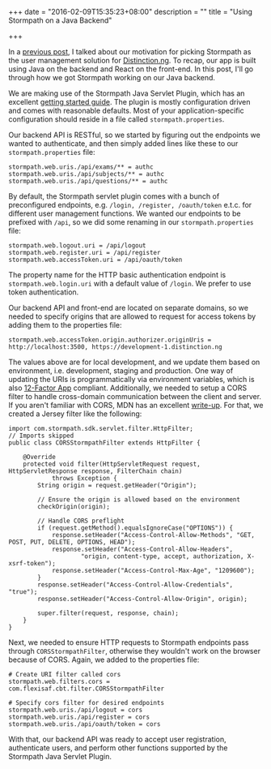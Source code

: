 +++
date = "2016-02-09T15:35:23+08:00"
description = ""
title = "Using Stormpath on a Java Backend"

+++

In a [previous post](http://shuaib.me/stormpath/), I talked about our motivation for picking Stormpath as the user management solution for [Distinction.ng](https://distinction.ng). To recap, our app is built using Java on the backend and React on the front-end. In this post, I'll go through how we got Stormpath working on our Java backend.

We are making use of the Stormpath Java Servlet Plugin, which has an excellent [getting started guide](https://docs.stormpath.com/java/servlet-plugin/). The plugin is mostly configuration driven and comes with reasonable defaults. Most of your application-specific configuration should reside in a file called `stormpath.properties`.

Our backend API is RESTful, so we started by figuring out the endpoints we wanted to authenticate, and then simply added lines like these to our `stormpath.properties` file:

    stormpath.web.uris./api/exams/** = authc
    stormpath.web.uris./api/subjects/** = authc
    stormpath.web.uris./api/questions/** = authc

By default, the Stormpath servlet plugin comes with a bunch of preconfigured endpoints, e.g. `/login, /register, /oauth/token` e.t.c. for different user management functions. We wanted our endpoints to be prefixed with `/api`, so we did some renaming in our `stormpath.properties` file:

    stormpath.web.logout.uri = /api/logout
    stormpath.web.register.uri = /api/register
    stormpath.web.accessToken.uri = /api/oauth/token

The property name for the HTTP basic authentication endpoint is `stormpath.web.login.uri` with a default value of `/login`.  We prefer to use token authentication.

Our backend API and front-end are located on separate domains, so we needed to specify origins that are allowed to request for access tokens by adding them to the properties file:

    stormpath.web.accessToken.origin.authorizer.originUris = http://localhost:3500, https://development-1.distinction.ng

The values above are for local development, and we update them based on environment, i.e. development, staging and production. One way of updating the URIs is programmatically via environment variables, which is also [12-Factor App](http://12factor.net/) compliant. Additionally, we needed to setup a CORS filter to handle cross-domain communication between the client and server. If you aren't familiar with CORS, MDN has an excellent [write-up](https://developer.mozilla.org/en-US/docs/Web/HTTP/Access_control_CORS). For that, we created a Jersey filter like the following:

	import com.stormpath.sdk.servlet.filter.HttpFilter;
	// Imports skipped
    public class CORSStormpathFilter extends HttpFilter {
    
        @Override
        protected void filter(HttpServletRequest request, HttpServletResponse response, FilterChain chain)
                throws Exception {
            String origin = request.getHeader("Origin");
    
		    // Ensure the origin is allowed based on the environment
            checkOrigin(origin);
    
            // Handle CORS preflight
            if (request.getMethod().equalsIgnoreCase("OPTIONS")) {
                response.setHeader("Access-Control-Allow-Methods", "GET, POST, PUT, DELETE, OPTIONS, HEAD");
                response.setHeader("Access-Control-Allow-Headers",
                        "origin, content-type, accept, authorization, X-xsrf-token");
                response.setHeader("Access-Control-Max-Age", "1209600");
            }
            response.setHeader("Access-Control-Allow-Credentials", "true");
            response.setHeader("Access-Control-Allow-Origin", origin);
    
            super.filter(request, response, chain);
        }
    }

Next, we needed to ensure HTTP requests to Stormpath endpoints pass through `CORSStormpathFilter`, otherwise they wouldn't work on the browser because of CORS. Again, we added to the properties file:

	# Create URI filter called cors
	stormpath.web.filters.cors = com.flexisaf.cbt.filter.CORSStormpathFilter
	
	# Specify cors filter for desired endpoints
    stormpath.web.uris./api/logout = cors
    stormpath.web.uris./api/register = cors
    stormpath.web.uris./api/oauth/token = cors

With that, our backend API was ready to accept user registration, authenticate users, and perform other functions supported by the Stormpath Java Servlet Plugin.